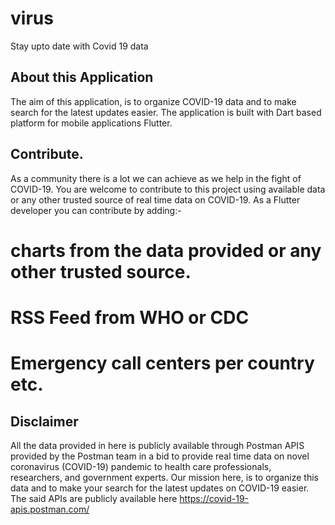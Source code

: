 # virus

Stay upto date with Covid 19 data

## About this Application

The aim of this application, is to organize COVID-19 data and to make search for the latest updates easier.
The application is built with Dart based platform for mobile applications Flutter.

## Contribute.

As a community there is a lot we can achieve as we help in the fight of COVID-19. You are welcome to contribute to this project
using available data or any other trusted source of real time data on COVID-19.
As a Flutter developer you can contribute by adding:-

# charts from the data provided or any other trusted source.
# RSS Feed from WHO or CDC
# Emergency call centers per country etc.

## Disclaimer

All the data provided in here is publicly available through Postman APIS provided by the Postman team
in a bid to provide real time data on novel coronavirus (COVID-19) pandemic to health care professionals,
researchers, and government experts.
Our mission here, is to organize this data and to make your search for the latest updates on COVID-19 easier.
The said APIs are publicly available here https://covid-19-apis.postman.com/



